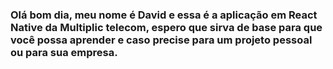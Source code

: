 <div>
  <h3> 
    Olá bom dia, meu nome é David e essa é a aplicação em React Native da Multiplic telecom, espero que sirva de base para que você possa aprender e caso precise para um   projeto pessoal ou para sua empresa.
  </h3>
</div>

